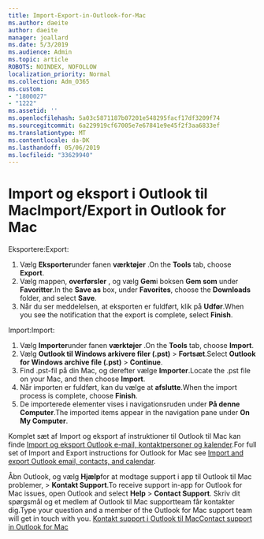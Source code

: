 ```yaml
---
title: Import-Export-in-Outlook-for-Mac
ms.author: daeite
author: daeite
manager: joallard
ms.date: 5/3/2019
ms.audience: Admin
ms.topic: article
ROBOTS: NOINDEX, NOFOLLOW
localization_priority: Normal
ms.collection: Adm_O365
ms.custom:
- "1800027"
- "1222"
ms.assetid: ''
ms.openlocfilehash: 5a03c5871187b07201e548295facf17df3209f74
ms.sourcegitcommit: 6a229919cf67005e7e67841e9e45f2f3aa6833ef
ms.translationtype: MT
ms.contentlocale: da-DK
ms.lasthandoff: 05/06/2019
ms.locfileid: "33629940"
---
```

# <a name="importexport-in-outlook-for-mac"></a><span data-ttu-id="ddff3-102">Import og eksport i Outlook til Mac</span><span class="sxs-lookup"><span data-stu-id="ddff3-102">Import/Export in Outlook for Mac</span></span> 

<span data-ttu-id="ddff3-103">Eksportere:</span><span class="sxs-lookup"><span data-stu-id="ddff3-103">Export:</span></span>
1. <span data-ttu-id="ddff3-104">Vælg **Eksporter**under fanen **værktøjer** .</span><span class="sxs-lookup"><span data-stu-id="ddff3-104">On the **Tools** tab, choose **Export**.</span></span>
2. <span data-ttu-id="ddff3-105">Vælg mappen, **overførsler** , og vælg **Gem**i boksen **Gem som** under **Favoritter**.</span><span class="sxs-lookup"><span data-stu-id="ddff3-105">In the **Save as** box, under **Favorites**, choose the **Downloads** folder, and select **Save**.</span></span>
3. <span data-ttu-id="ddff3-106">Når du ser meddelelsen, at eksporten er fuldført, klik på **Udfør**.</span><span class="sxs-lookup"><span data-stu-id="ddff3-106">When you see the notification that the export is complete, select **Finish**.</span></span>

<span data-ttu-id="ddff3-107">Import:</span><span class="sxs-lookup"><span data-stu-id="ddff3-107">Import:</span></span>
1. <span data-ttu-id="ddff3-108">Vælg **Importer**under fanen **værktøjer** .</span><span class="sxs-lookup"><span data-stu-id="ddff3-108">On the **Tools** tab, choose **Import**.</span></span>
2. <span data-ttu-id="ddff3-109">Vælg **Outlook til Windows arkivere filer (.pst)** > **Fortsæt**.</span><span class="sxs-lookup"><span data-stu-id="ddff3-109">Select **Outlook for Windows archive file (.pst)** > **Continue**.</span></span>
3. <span data-ttu-id="ddff3-110">Find .pst-fil på din Mac, og derefter vælge **Importer**.</span><span class="sxs-lookup"><span data-stu-id="ddff3-110">Locate the .pst file on your Mac, and then choose **Import**.</span></span>
4. <span data-ttu-id="ddff3-111">Når importen er fuldført, kan du vælge at **afslutte**.</span><span class="sxs-lookup"><span data-stu-id="ddff3-111">When the import process is complete, choose **Finish**.</span></span>
5. <span data-ttu-id="ddff3-112">De importerede elementer vises i navigationsruden under **På denne Computer**.</span><span class="sxs-lookup"><span data-stu-id="ddff3-112">The imported items appear in the navigation pane under **On My Computer**.</span></span>

<span data-ttu-id="ddff3-113">Komplet sæt af Import og eksport af instruktioner til Outlook til Mac kan finde [Import og eksport Outlook e-mail, kontaktpersoner og kalender](https://support.office.com/article/92577192-3881-4502-b79d-c3bbada6c8ef#ID0EAACAAA=Mac).</span><span class="sxs-lookup"><span data-stu-id="ddff3-113">For full set of Import and Export instructions for Outlook for Mac see [Import and export Outlook email, contacts, and calendar](https://support.office.com/article/92577192-3881-4502-b79d-c3bbada6c8ef#ID0EAACAAA=Mac).</span></span> 

<span data-ttu-id="ddff3-114">Åbn Outlook, og vælg **Hjælp**for at modtage support i app til Outlook til Mac problemer, > **Kontakt Support**.</span><span class="sxs-lookup"><span data-stu-id="ddff3-114">To receive support in-app for Outlook for Mac issues, open Outlook and select **Help** > **Contact Support**.</span></span> <span data-ttu-id="ddff3-115">Skriv dit spørgsmål og et medlem af Outlook til Mac supportteam får kontakter dig.</span><span class="sxs-lookup"><span data-stu-id="ddff3-115">Type your question and a member of the Outlook for Mac support team will get in touch with you.</span></span> [<span data-ttu-id="ddff3-116">Kontakt support i Outlook til Mac</span><span class="sxs-lookup"><span data-stu-id="ddff3-116">Contact support in Outlook for Mac</span></span>](https://go.microsoft.com/fwlink/?linkid=2002400&clcid=0x409)